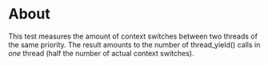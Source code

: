 # About

This test measures the amount of context switches between two threads of the
same priority. The result amounts to the number of thread_yield() calls in *one* thread (half the number of actual context switches).
